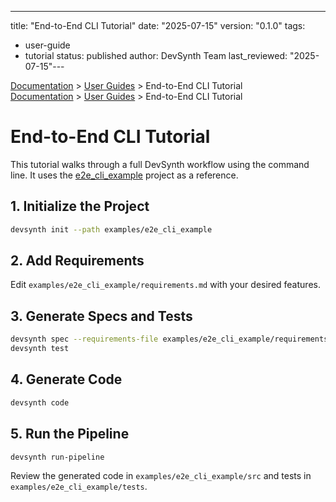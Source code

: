 ---
title: "End-to-End CLI Tutorial"
date: "2025-07-15"
version: "0.1.0"
tags:
  - user-guide
  - tutorial
status: published
author: DevSynth Team
last_reviewed: "2025-07-15"---

<div class="breadcrumbs">
<a href="../index.md">Documentation</a> &gt; <a href="index.md">User Guides</a> &gt; End-to-End CLI Tutorial
</div>

<div class="breadcrumbs">
<a href="../index.md">Documentation</a> &gt; <a href="index.md">User Guides</a> &gt; End-to-End CLI Tutorial
</div>

# End-to-End CLI Tutorial

This tutorial walks through a full DevSynth workflow using the command line. It uses the [e2e_cli_example](../../examples/e2e_cli_example) project as a reference.

## 1. Initialize the Project

```bash
devsynth init --path examples/e2e_cli_example
```

## 2. Add Requirements

Edit `examples/e2e_cli_example/requirements.md` with your desired features.

## 3. Generate Specs and Tests

```bash
devsynth spec --requirements-file examples/e2e_cli_example/requirements.md
devsynth test
```

## 4. Generate Code

```bash
devsynth code
```

## 5. Run the Pipeline

```bash
devsynth run-pipeline
```

Review the generated code in `examples/e2e_cli_example/src` and tests in `examples/e2e_cli_example/tests`.
